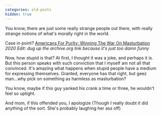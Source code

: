```yaml
---
categories: old-posts
hidden: true
---
```


You know, there are just some really strange people out there, with really strange notions of what's morally right in the world.

Case in point? [Americans For Purity: Winning The War On Masturbation](https://web.archive.org/web/20010424065705/http://www.geocities.com/CapitolHill/senate/2680/index.html) _2020 Edit: dug up the archive.org link because it's just too damn funny_

Now, how stupid is that? At first, I thought it was a joke, and perhaps it is. But this person speaks with such conviction that I myself am not all that convinced. It's amazing what happens when stupid people have a medium for expressing themselves. Granted, everyone has that right, but geez man...why pick on something as harmless as masturbation?

You know, maybe if this guy yanked his crank a time or three, he wouldn't feel so uptight.

And mom, if this offended you, I apologize (Though I really doubt it did anything of the sort. She's probably laughing her ass off)
